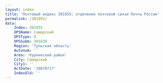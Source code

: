 ```yaml
---
layout: index
title: 'Почтовый индекс 301955: отделение почтовой связи Почты России'
permalink: /301955/
data:
    Index: 301955
    OPSName: Самарский
    OPSType: О
    OPSSubm: 301839
    Region: 'Тульская область'
    Autonom: ''
    Area: 'Куркинский район'
    City: Самарский
    City1: ''
    ActDate: '20070717'
    IndexOld: ''
---
```

